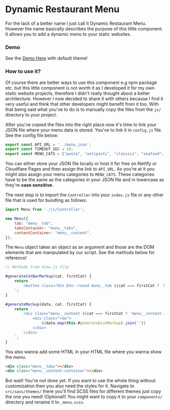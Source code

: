 # Dynamic Restaurant Menu

For the lack of a better name I just call it Dynamic Restaurant Menu. However
the name basically describes the purpose of this little component. It allows
you to add a dynamic menu to your static websites.

### Demo
See the [Demo Here]() with default theme!

### How to use it?
Of course there are better ways to use this component e.g npm package etc.
but this little component is not worth it as I developed it for my own static
website projects, therefore I didn't really thought about a better architecture.
However I now decided to share it with others because I find it very useful and
think that other developers might benefit from it too. With that being said what
you've to do is to manually copy the files from the `js/` directory to your
project.

After you've copied the files into the right place now it's time to link your
JSON file where your menu data is stored. You've to link it in `config.js`
file. See the config file below:

```javascript
export const API_URL = '../menu.json';
export const TIMEOUT_SEC = 10;
export const MENU_CATS = ["pasta", "antipasti", "classics", "seafood", "meat-food"];
```

You can either store your JSON file locally or host it for free on Netlify or
Cloudflare Pages and then assign the link to `API_URL`. As you're at it you
might also assign your menu categories to `MENU_CATS`. These categories have
to be the same as the categories in your JSON file and in lowercase as they're
**case sensitive**.

The next step is to import the `Controller` into your `index.js` file or any
other file that is used for bundling as follows:

```javascript
import Menu from './js/Controller';

new Menu({
    tab: "menu__tab",
    tabsContainer: "menu__tabs",
    contentContainer: "menu__content",
});
```

The `Menu` object takes an object as an argument and those are the DOM elements
that are manipulated by our script. See the methods below for reference!

```javascript
// Methods from View.js file

#generateCatBarMarkup(cat, firstCat) {
    return `
        <button class="btn btn--round menu__tab ${cat === firstCat ? 'menu__tab--active' : ''} menu__tab--${cat}" data-tab="${cat}">${cat}</button>
    `;
}

#generateMarkup(data, cat, firstCat) {
    return `
        <div class="menu__content ${cat === firstCat ? 'menu__content--active' : ''} menu__content--${cat}">
            <div class="row">
                ${data.map(this.#generateDishMarkup).join('')}
            </div>
        </div>
    `;
}
```

You also wanna add some HTML in your HTML file where you wanna show the menu.

```html
<div class="menu__tabs"></div>
<div class="menu__content-container"></div>
```

But wait! You're not done yet. If you want to use the whole thing without
customization then you also need the styles for it. Navigate to `src/sass/themes/`
there you'll find SCSS files for different themes just copy the one you need!
(Optional!) You might want to copy it to your `components/` directory and rename it
to `_menu.scss`.
